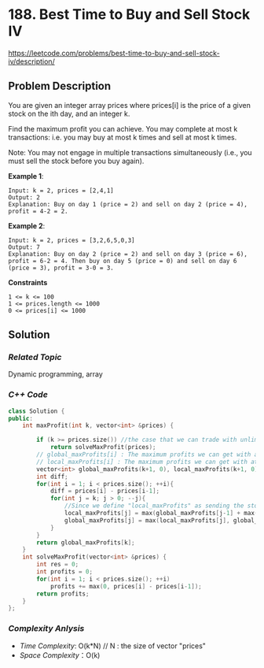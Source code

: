 # 188. Best Time to Buy and Sell Stock IV
https://leetcode.com/problems/best-time-to-buy-and-sell-stock-iv/description/

## Problem Description

You are given an integer array prices where prices[i] is the price of a given stock on the ith day, and an integer k.

Find the maximum profit you can achieve. You may complete at most k transactions: i.e. you may buy at most k times and sell at most k times.

Note: You may not engage in multiple transactions simultaneously (i.e., you must sell the stock before you buy again).


**Example 1**:
```
Input: k = 2, prices = [2,4,1]
Output: 2
Explanation: Buy on day 1 (price = 2) and sell on day 2 (price = 4), profit = 4-2 = 2.
```
**Example 2**:
```
Input: k = 2, prices = [3,2,6,5,0,3]
Output: 7
Explanation: Buy on day 2 (price = 2) and sell on day 3 (price = 6), profit = 6-2 = 4. Then buy on day 5 (price = 0) and sell on day 6 (price = 3), profit = 3-0 = 3.
```

**Constraints**
```
1 <= k <= 100
1 <= prices.length <= 1000
0 <= prices[i] <= 1000
```

## Solution

### _Related Topic_
   Dynamic programming, array

### _C++ Code_
```cpp
class Solution {
public:
    int maxProfit(int k, vector<int> &prices) {

        if (k >= prices.size()) //the case that we can trade with unlimited times. Similar to Best Time to Buy and Sell Stock II 
            return solveMaxProfit(prices);
        // global_maxProfits[i] : The maximum profits we can get with at most i transactions
        // local_maxProfits[i] : The maximum profits we can get with at most i transactions and we send the stock on the last day 
        vector<int> global_maxProfits(k+1, 0), local_maxProfits(k+1, 0);
        int diff;
        for(int i = 1; i < prices.size(); ++i){
            diff = prices[i] - prices[i-1];
            for(int j = k; j > 0; --j){
                //Since we define "local_maxProfits" as sending the stock on the last day. "local_maxProfits[j] + diff" still means that we treate at most j transactions
                local_maxProfits[j] = max(global_maxProfits[j-1] + max(0, diff),  local_maxProfits[j] + diff);
                global_maxProfits[j] = max(local_maxProfits[j], global_maxProfits[j]);
            }
        }
        return global_maxProfits[k];
    }
    int solveMaxProfit(vector<int> &prices) {
        int res = 0;
        int profits = 0;
        for(int i = 1; i < prices.size(); ++i)
            profits += max(0, prices[i] - prices[i-1]);
        return profits;
    }
};
```

### _Complexity Anlysis_
- _Time Complexity_: O(k*N) // N : the size of vector "prices"
- _Space Complexity_：O(k)
